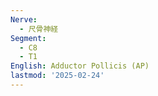 ```yaml
---
Nerve:
  - 尺骨神経
Segment:
  - C8
  - T1
English: Adductor Pollicis (AP)
lastmod: '2025-02-24'
---
```


